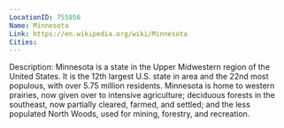 ```yaml
---
LocationID: 755856
Name: Minnesota
Link: https://en.wikipedia.org/wiki/Minnesota
Cities:
---
```


Description:
Minnesota is a state in the Upper Midwestern region of the United States. It is the 12th largest U.S. state in area and the 22nd most populous, with over 5.75 million residents. Minnesota is home to western prairies, now given over to intensive agriculture; deciduous forests in the southeast, now partially cleared, farmed, and settled; and the less populated North Woods, used for mining, forestry, and recreation.
